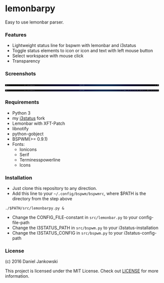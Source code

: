 # lemonbarpy 

Easy to use lemonbar parser.


### Features

- Lightweight status line for bspwm with lemonbar and i3status
- Toggle status elements to icon or icon and text with left mouse button
- Select workspace with mouse click
- Transparency


### Screenshots

![shot1](./img/shot1.png)
![shot2](./img/shot2.png)


### Requirements

- Python 3
- my [i3status](https://github.com/dj95/i3status) fork
- Lemonbar with XFT-Patch
- libnotify
- python-gobject
- BSPWM(>= 0.9.1)
- Fonts:
  - Ionicons
  - Serif
  - Terminesspowerline
  - Icons


### Installation

- Just clone this repository to any direction.
- Add this line to your `~/.config/bspwm/bspwmrc`, where $PATH is the directory from the step above

```
./$PATH/src/lemonbarpy.py &
```
- Change the CONFIG_FILE-constant in `src/lemonbar.py` to your config-file-path
- Change the I3STATUS_PATH in `src/bspwm.py` to your i3status-installation
- Change the I3STATUS_CONFIG in `src/bspwm.py` to your i3status-config-path


### License

(c) 2016 Daniel Jankowski

This project is licensed under the MIT License.
Check out [LICENSE](./LICENSE) for more information.
